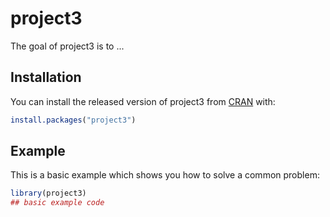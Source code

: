 
# project3

<!-- badges: start -->
<!-- badges: end -->

The goal of project3 is to ...

## Installation

You can install the released version of project3 from [CRAN](https://CRAN.R-project.org) with:

``` r
install.packages("project3")
```

## Example

This is a basic example which shows you how to solve a common problem:

``` r
library(project3)
## basic example code
```

